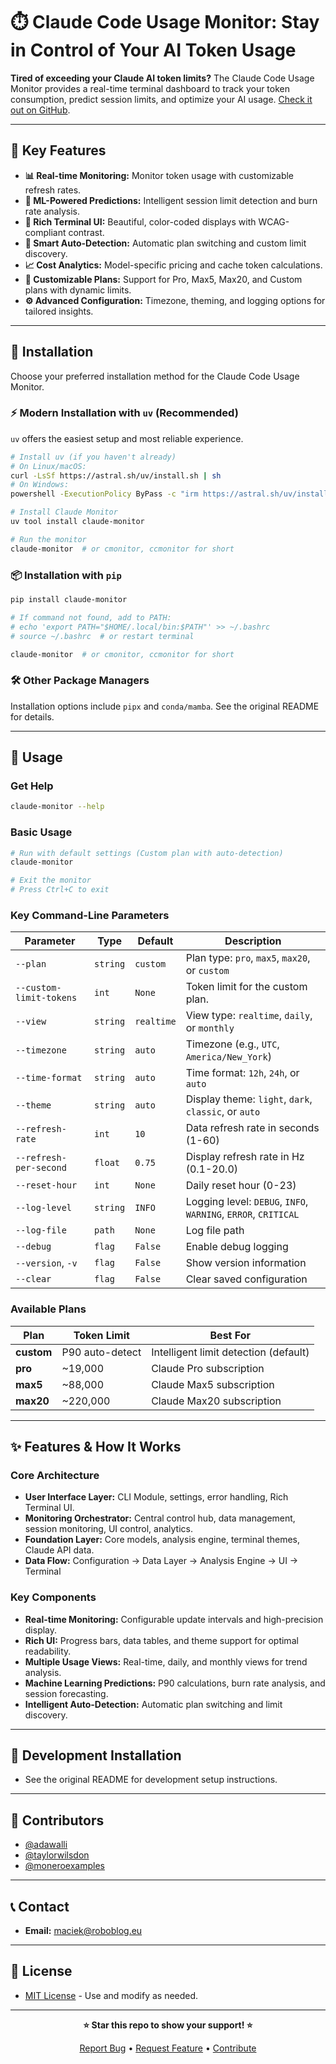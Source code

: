 # ⏱️ Claude Code Usage Monitor: Stay in Control of Your AI Token Usage

**Tired of exceeding your Claude AI token limits?**  The Claude Code Usage Monitor provides a real-time terminal dashboard to track your token consumption, predict session limits, and optimize your AI usage. [Check it out on GitHub](https://github.com/Maciek-roboblog/Claude-Code-Usage-Monitor).

---

## 🚀 Key Features

*   **📊 Real-time Monitoring:**  Monitor token usage with customizable refresh rates.
*   **🔮 ML-Powered Predictions:** Intelligent session limit detection and burn rate analysis.
*   **🎨 Rich Terminal UI:**  Beautiful, color-coded displays with WCAG-compliant contrast.
*   **🤖 Smart Auto-Detection:** Automatic plan switching and custom limit discovery.
*   **📈 Cost Analytics:** Model-specific pricing and cache token calculations.
*   **🔄 Customizable Plans:** Support for Pro, Max5, Max20, and Custom plans with dynamic limits.
*   **⚙️ Advanced Configuration:** Timezone, theming, and logging options for tailored insights.

---

## 🚀 Installation

Choose your preferred installation method for the Claude Code Usage Monitor.

### ⚡ Modern Installation with `uv` (Recommended)

`uv` offers the easiest setup and most reliable experience.

```bash
# Install uv (if you haven't already)
# On Linux/macOS:
curl -LsSf https://astral.sh/uv/install.sh | sh
# On Windows:
powershell -ExecutionPolicy ByPass -c "irm https://astral.sh/uv/install.ps1 | iex"

# Install Claude Monitor
uv tool install claude-monitor

# Run the monitor
claude-monitor  # or cmonitor, ccmonitor for short
```

### 📦 Installation with `pip`

```bash
pip install claude-monitor

# If command not found, add to PATH:
# echo 'export PATH="$HOME/.local/bin:$PATH"' >> ~/.bashrc
# source ~/.bashrc  # or restart terminal

claude-monitor  # or cmonitor, ccmonitor for short
```

### 🛠️ Other Package Managers

Installation options include `pipx` and `conda/mamba`.  See the original README for details.

---

## 📖 Usage

### Get Help

```bash
claude-monitor --help
```

### Basic Usage

```bash
# Run with default settings (Custom plan with auto-detection)
claude-monitor

# Exit the monitor
# Press Ctrl+C to exit
```

### Key Command-Line Parameters

| Parameter              | Type      | Default   | Description                                                                         |
|------------------------|-----------|-----------|-------------------------------------------------------------------------------------|
| `--plan`               | `string`  | `custom`  | Plan type: `pro`, `max5`, `max20`, or `custom`                                    |
| `--custom-limit-tokens` | `int`     | `None`    | Token limit for the custom plan.                                                    |
| `--view`               | `string`  | `realtime`| View type: `realtime`, `daily`, or `monthly`                                      |
| `--timezone`           | `string`  | `auto`    | Timezone (e.g., `UTC`, `America/New_York`)                                          |
| `--time-format`        | `string`  | `auto`    | Time format: `12h`, `24h`, or `auto`                                                 |
| `--theme`              | `string`  | `auto`    | Display theme: `light`, `dark`, `classic`, or `auto`                                |
| `--refresh-rate`       | `int`     | `10`      | Data refresh rate in seconds (1-60)                                                   |
| `--refresh-per-second` | `float`   | `0.75`    | Display refresh rate in Hz (0.1-20.0)                                                 |
| `--reset-hour`         | `int`     | `None`    | Daily reset hour (0-23)                                                               |
| `--log-level`          | `string`  | `INFO`    | Logging level: `DEBUG`, `INFO`, `WARNING`, `ERROR`, `CRITICAL`                        |
| `--log-file`           | `path`    | `None`    | Log file path                                                                       |
| `--debug`              | `flag`    | `False`   | Enable debug logging                                                                 |
| `--version`, `-v`      | `flag`    | `False`   | Show version information                                                             |
| `--clear`              | `flag`    | `False`   | Clear saved configuration                                                          |

### Available Plans

| Plan        | Token Limit          | Best For                              |
|-------------|----------------------|---------------------------------------|
| **custom**  | P90 auto-detect      | Intelligent limit detection (default) |
| **pro**     | ~19,000              | Claude Pro subscription             |
| **max5**    | ~88,000              | Claude Max5 subscription            |
| **max20**   | ~220,000             | Claude Max20 subscription           |

---

## ✨ Features & How It Works

### Core Architecture

*   **User Interface Layer:**  CLI Module, settings, error handling, Rich Terminal UI.
*   **Monitoring Orchestrator:**  Central control hub, data management, session monitoring, UI control, analytics.
*   **Foundation Layer:**  Core models, analysis engine, terminal themes, Claude API data.
*   **Data Flow:**  Configuration → Data Layer → Analysis Engine → UI → Terminal

### Key Components

*   **Real-time Monitoring:** Configurable update intervals and high-precision display.
*   **Rich UI:** Progress bars, data tables, and theme support for optimal readability.
*   **Multiple Usage Views:** Real-time, daily, and monthly views for trend analysis.
*   **Machine Learning Predictions:** P90 calculations, burn rate analysis, and session forecasting.
*   **Intelligent Auto-Detection:** Automatic plan switching and limit discovery.

---

## 🔧 Development Installation

*   See the original README for development setup instructions.

---

## 🤝 Contributors

*   [@adawalli](https://github.com/adawalli)
*   [@taylorwilsdon](https://github.com/taylorwilsdon)
*   [@moneroexamples](https://github.com/moneroexamples)

---

## 📞 Contact

*   **Email:** [maciek@roboblog.eu](mailto:maciek@roboblog.eu)

---

## 📝 License

*   [MIT License](LICENSE) -  Use and modify as needed.

---

<div align="center">
  
**⭐ Star this repo to show your support! ⭐**

[Report Bug](https://github.com/Maciek-roboblog/Claude-Code-Usage-Monitor/issues) • [Request Feature](https://github.com/Maciek-roboblog/Claude-Code-Usage-Monitor/issues) • [Contribute](CONTRIBUTING.md)

</div>